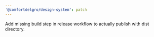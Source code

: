 ```yaml
---
'@comfortdelgro/design-system': patch
---
```


Add missing build step in release workflow to actually publish with dist directory.

